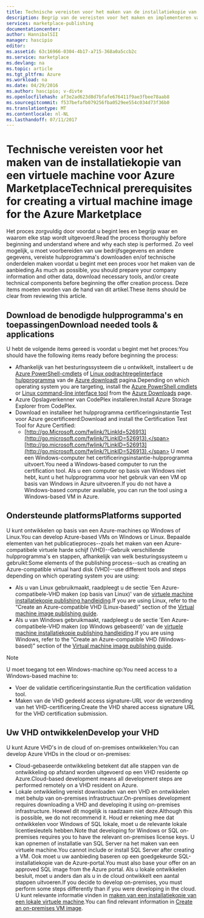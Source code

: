 ```yaml
---
title: Technische vereisten voor het maken van de installatiekopie van een virtuele machine voor Azure Marketplace | Microsoft Docs
description: Begrip van de vereisten voor het maken en implementeren van de installatiekopie van een virtuele machine naar de Azure Marketplace voor anderen om aan te schaffen.
services: marketplace-publishing
documentationcenter: 
author: HannibalSII
manager: hascipio
editor: 
ms.assetid: 63c16966-0304-4b17-a715-368a0a5ccb2c
ms.service: marketplace
ms.devlang: na
ms.topic: article
ms.tgt_pltfrm: Azure
ms.workload: na
ms.date: 04/29/2016
ms.author: hascipio; v-divte
ms.openlocfilehash: af3e2ad623d8d7bfafe676411f9ae3fbee78aab8
ms.sourcegitcommit: f537befafb079256fba0529ee554c034d73f36b0
ms.translationtype: MT
ms.contentlocale: nl-NL
ms.lasthandoff: 07/11/2017
---
```

# <a name="technical-prerequisites-for-creating-a-virtual-machine-image-for-the-azure-marketplace"></a><span data-ttu-id="2ff09-103">Technische vereisten voor het maken van de installatiekopie van een virtuele machine voor Azure Marketplace</span><span class="sxs-lookup"><span data-stu-id="2ff09-103">Technical prerequisites for creating a virtual machine image for the Azure Marketplace</span></span>
<span data-ttu-id="2ff09-104">Het proces zorgvuldig door voordat u begint lees en begrijp waar en waarom elke stap wordt uitgevoerd.</span><span class="sxs-lookup"><span data-stu-id="2ff09-104">Read the process thoroughly before beginning and understand where and why each step is performed.</span></span> <span data-ttu-id="2ff09-105">Zo veel mogelijk, u moet voorbereiden van uw bedrijfsgegevens en andere gegevens, vereiste hulpprogramma's downloaden en/of technische onderdelen maken voordat u begint met een proces voor het maken van de aanbieding.</span><span class="sxs-lookup"><span data-stu-id="2ff09-105">As much as possible, you should prepare your company information and other data, download necessary tools, and/or create technical components before beginning the offer creation process.</span></span> <span data-ttu-id="2ff09-106">Deze items moeten worden van de hand van dit artikel.</span><span class="sxs-lookup"><span data-stu-id="2ff09-106">These items should be clear from reviewing this article.</span></span>  

## <a name="download-needed-tools--applications"></a><span data-ttu-id="2ff09-107">Download de benodigde hulpprogramma's en toepassingen</span><span class="sxs-lookup"><span data-stu-id="2ff09-107">Download needed tools & applications</span></span>
<span data-ttu-id="2ff09-108">U hebt de volgende items gereed is voordat u begint met het proces:</span><span class="sxs-lookup"><span data-stu-id="2ff09-108">You should have the following items ready before beginning the process:</span></span>

* <span data-ttu-id="2ff09-109">Afhankelijk van het besturingssysteem die u ontwikkelt, installeert u de [Azure PowerShell-cmdlets](https://www.microsoft.com/web/handlers/webpi.ashx/getinstaller/WindowsAzurePowershellGet.3f.3f.3fnew.appids) of [Linux opdrachtregelinterface hulpprogramma](https://go.microsoft.com/fwlink/?LinkId=253472&clcid=0x409) van de [Azure downloadt](https://azure.microsoft.com/downloads/) pagina.</span><span class="sxs-lookup"><span data-stu-id="2ff09-109">Depending on which operating system you are targeting, install the [Azure PowerShell cmdlets](https://www.microsoft.com/web/handlers/webpi.ashx/getinstaller/WindowsAzurePowershellGet.3f.3f.3fnew.appids) or [Linux command-line interface tool](https://go.microsoft.com/fwlink/?LinkId=253472&clcid=0x409) from the [Azure Downloads](https://azure.microsoft.com/downloads/) page.</span></span>
* <span data-ttu-id="2ff09-110">Azure Opslagverkenner van CodePlex installeren.</span><span class="sxs-lookup"><span data-stu-id="2ff09-110">Install Azure Storage Explorer from CodePlex.</span></span>
* <span data-ttu-id="2ff09-111">Download en installeer het hulpprogramma certificeringsinstantie Test voor Azure gecertificeerd:</span><span class="sxs-lookup"><span data-stu-id="2ff09-111">Download and install the Certification Test Tool for Azure Certified:</span></span>
  * <span data-ttu-id="2ff09-112">[http://go.Microsoft.com/fwlink/?LinkId=526913](http://go.microsoft.com/fwlink/?LinkID=526913).</span><span class="sxs-lookup"><span data-stu-id="2ff09-112">[http://go.microsoft.com/fwlink/?LinkID=526913](http://go.microsoft.com/fwlink/?LinkID=526913).</span></span> <span data-ttu-id="2ff09-113">U moet een Windows-computer het certificeringsinstantie-hulpprogramma uitvoert.</span><span class="sxs-lookup"><span data-stu-id="2ff09-113">You need a Windows-based computer to run the certification tool.</span></span> <span data-ttu-id="2ff09-114">Als u een computer op basis van Windows niet hebt, kunt u het hulpprogramma voor het gebruik van een VM op basis van Windows in Azure uitvoeren.</span><span class="sxs-lookup"><span data-stu-id="2ff09-114">If you do not have a Windows-based computer available, you can run the tool using a Windows-based VM in Azure.</span></span>

## <a name="platforms-supported"></a><span data-ttu-id="2ff09-115">Ondersteunde platforms</span><span class="sxs-lookup"><span data-stu-id="2ff09-115">Platforms supported</span></span>
<span data-ttu-id="2ff09-116">U kunt ontwikkelen op basis van een Azure-machines op Windows of Linux.</span><span class="sxs-lookup"><span data-stu-id="2ff09-116">You can develop Azure-based VMs on Windows or Linux.</span></span> <span data-ttu-id="2ff09-117">Bepaalde elementen van het publicatieproces--zoals het maken van een Azure-compatibele virtuele harde schijf (VHD)--Gebruik verschillende hulpprogramma's en stappen, afhankelijk van welk besturingssysteem u gebruikt:</span><span class="sxs-lookup"><span data-stu-id="2ff09-117">Some elements of the publishing process--such as creating an Azure-compatible virtual hard disk (VHD)--use different tools and steps depending on which operating system you are using:</span></span>  

* <span data-ttu-id="2ff09-118">Als u van Linux gebruikmaakt, raadpleegt u de sectie 'Een Azure-compatibele-VHD maken (op basis van Linux)' van de [virtuele machine installatiekopie publishing handleiding](marketplace-publishing-vm-image-creation.md).</span><span class="sxs-lookup"><span data-stu-id="2ff09-118">If you are using Linux, refer to the “Create an Azure-compatible VHD (Linux-based)” section of the [Virtual machine image publishing guide](marketplace-publishing-vm-image-creation.md).</span></span>
* <span data-ttu-id="2ff09-119">Als u van Windows gebruikmaakt, raadpleegt u de sectie 'Een Azure-compatibele-VHD maken (op Windows gebaseerd)' van de [virtuele machine installatiekopie publishing handleiding](marketplace-publishing-vm-image-creation.md).</span><span class="sxs-lookup"><span data-stu-id="2ff09-119">If you are using Windows, refer to the “Create an Azure-compatible VHD (Windows-based)” section of the [Virtual machine image publishing guide](marketplace-publishing-vm-image-creation.md).</span></span>

> [!NOTE]
> <span data-ttu-id="2ff09-120">U moet toegang tot een Windows-machine op:</span><span class="sxs-lookup"><span data-stu-id="2ff09-120">You need access to a Windows-based machine to:</span></span>
> 
> * <span data-ttu-id="2ff09-121">Voer de validatie certificeringsinstantie.</span><span class="sxs-lookup"><span data-stu-id="2ff09-121">Run the certification validation tool.</span></span>
> * <span data-ttu-id="2ff09-122">Maken van de VHD gedeeld access signature-URL voor de verzending van het VHD-certificering.</span><span class="sxs-lookup"><span data-stu-id="2ff09-122">Create the VHD shared access signature URL for the VHD certification submission.</span></span>
> 
> 

## <a name="develop-your-vhd"></a><span data-ttu-id="2ff09-123">Uw VHD ontwikkelen</span><span class="sxs-lookup"><span data-stu-id="2ff09-123">Develop your VHD</span></span>
<span data-ttu-id="2ff09-124">U kunt Azure VHD's in de cloud of on-premises ontwikkelen:</span><span class="sxs-lookup"><span data-stu-id="2ff09-124">You can develop Azure VHDs in the cloud or on-premises:</span></span>

* <span data-ttu-id="2ff09-125">Cloud-gebaseerde ontwikkeling betekent dat alle stappen van de ontwikkeling op afstand worden uitgevoerd op een VHD residente op Azure.</span><span class="sxs-lookup"><span data-stu-id="2ff09-125">Cloud-based development means all development steps are performed remotely on a VHD resident on Azure.</span></span>
* <span data-ttu-id="2ff09-126">Lokale ontwikkeling vereist downloaden van een VHD en ontwikkelen met behulp van on-premises infrastructuur.</span><span class="sxs-lookup"><span data-stu-id="2ff09-126">On-premises development requires downloading a VHD and developing it using on-premises infrastructure.</span></span> <span data-ttu-id="2ff09-127">Hoewel dit mogelijk is raadzaam niet deze.</span><span class="sxs-lookup"><span data-stu-id="2ff09-127">Although this is possible, we do not recommend it.</span></span> <span data-ttu-id="2ff09-128">Houd er rekening mee dat ontwikkelen voor Windows of SQL lokale, moet u de relevante lokale licentiesleutels hebben.</span><span class="sxs-lookup"><span data-stu-id="2ff09-128">Note that developing for Windows or SQL on-premises requires you to have the relevant on-premises license keys.</span></span> <span data-ttu-id="2ff09-129">U kan opnemen of installatie van SQL Server na het maken van een virtuele machine.</span><span class="sxs-lookup"><span data-stu-id="2ff09-129">You cannot include or install SQL Server after creating a VM.</span></span> <span data-ttu-id="2ff09-130">Ook moet u uw aanbieding baseren op een goedgekeurde SQL-installatiekopie van de Azure-portal.</span><span class="sxs-lookup"><span data-stu-id="2ff09-130">You must also base your offer on an approved SQL image from the Azure portal.</span></span> <span data-ttu-id="2ff09-131">Als u lokale ontwikkelen besluit, moet u anders dan als u in de cloud ontwikkelt een aantal stappen uitvoeren.</span><span class="sxs-lookup"><span data-stu-id="2ff09-131">If you decide to develop on-premises, you must perform some steps differently than if you were developing in the cloud.</span></span> <span data-ttu-id="2ff09-132">U kunt relevante informatie vinden in [maken van een installatiekopie van een lokale virtuele machine](marketplace-publishing-vm-image-creation-on-premise.md).</span><span class="sxs-lookup"><span data-stu-id="2ff09-132">You can find relevant information in [Create an on-premises VM image](marketplace-publishing-vm-image-creation-on-premise.md).</span></span>

[link-acct-creation]:marketplace-publishing-accounts-creation-registration.md
